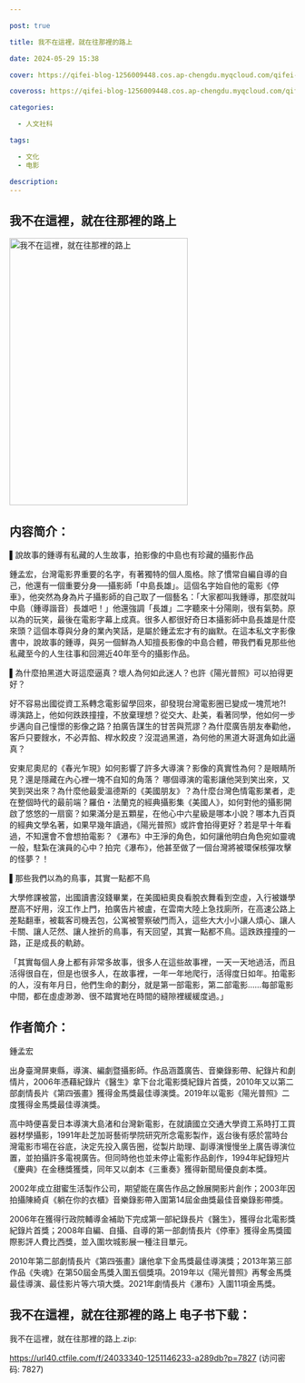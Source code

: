 ```yaml
---

post: true

title: 我不在這裡，就在往那裡的路上

date: 2024-05-29 15:38

cover: https://qifei-blog-1256009448.cos.ap-chengdu.myqcloud.com/qifei-blog/6585494cc458853aef71cc9d.jpg

coveross: https://qifei-blog-1256009448.cos.ap-chengdu.myqcloud.com/qifei-blog/6585494cc458853aef71cc9d.jpg

categories:

  - 人文社科

tags:

  - 文化
  - 电影

description:
---
```


## 我不在這裡，就在往那裡的路上
<img alt="我不在這裡，就在往那裡的路上 " class="aligncenter loaded" data-was-processed="true" decoding="async" fetchpriority="high" height="471" src="https://qifei-blog-1256009448.cos.ap-chengdu.myqcloud.com/qifei-blog/6585494cc458853aef71cc9d.jpg " style="cursor: zoom-in;" width="314"/>

## 内容简介：

▌說故事的鍾導有私藏的人生故事，拍影像的中島也有珍藏的攝影作品

鍾孟宏，台灣電影界重要的名字，有著獨特的個人風格。除了慣常自編自導的自己，他還有一個重要分身──攝影師「中島長雄」。這個名字始自他的電影《停車》，他突然為身為片子攝影師的自己取了一個藝名：「大家都叫我鍾導，那麼就叫中島（鍾導諧音）長雄吧！」他還強調「長雄」二字聽來十分陽剛，很有氣勢。原以為的玩笑，最後在電影字幕上成真。很多人都很好奇日本攝影師中島長雄是什麼來頭？這個本尊與分身的業內笑話，是屬於鍾孟宏才有的幽默。在這本私文字影像書中，說故事的鍾導，與另一個鮮為人知擅長影像的中島合體，帶我們看見那些他私藏至今的人生往事和回溯近40年至今的攝影作品。

▌為什麼拍黑道大哥這麼逼真？壞人為何如此迷人？也許《陽光普照》可以拍得更好？

好不容易出國從資工系轉念電影留學回來，卻發現台灣電影圈已變成一塊荒地?! 導演路上，他如何跌跌撞撞，不放棄理想？從交大、赴美，看著同學，他如何一步步邁向自己憧憬的影像之路？拍廣告謀生的甘苦與荒謬？為什麼廣告朋友奉勸他，客戶只要餿水，不必弄餡、桿水餃皮？沒混過黑道，為何他的黑道大哥選角如此逼真？

安東尼奧尼的《春光乍現》如何影響了許多大導演？影像的真實性為何？是眼睛所見？還是隱藏在內心裡一塊不自知的角落？ 哪個導演的電影讓他哭到笑出來，又笑到哭出來？為什麼他最愛溫德斯的《美國朋友》？為什麼台灣色情電影業者，走在整個時代的最前端？羅伯・法蘭克的經典攝影集《美國人》，如何對他的攝影開啟了悠悠的一扇窗？如果滿分是五顆星，在他心中六星級是哪本小說？哪本九百頁的經典文學名著，如果早幾年讀過，《陽光普照》或許會拍得更好？若是早十年看過，不知還會不會想拍電影？《瀑布》中王淨的角色，如何讓他明白角色宛如靈魂一般，駐紮在演員的心中？拍完《瀑布》，他甚至做了一個台灣將被環保核彈攻擊的怪夢？！

▌那些我們以為的鳥事，其實一點都不鳥

大學修課被當，出國讀書沒錢畢業，在美國紐奧良看脫衣舞看到空虛，入行被嫌學歷高不好用，沒工作上門，拍廣告片被盧，在雲南大陸上急找廁所，在高速公路上差點翻車，被載客司機丟包，公寓被警察破門而入，這些大大小小讓人煩心、讓人卡關、讓人茫然、讓人挫折的鳥事，有天回望，其實一點都不鳥。這跌跌撞撞的一路，正是成長的軌跡。

「其實每個人身上都有非常多故事，很多人在這些故事裡，一天一天地過活，而且活得很自在，但是也很多人，在故事裡，一年一年地爬行，活得度日如年。拍電影的人，沒有年月日，他們生命的劃分，就是第一部電影，第二部電影……每部電影中間，都在虛虛渺渺、很不踏實地在時間的縫隙裡緩緩度過。」

## 作者简介：

鍾孟宏

出身臺灣屏東縣，導演、編劇暨攝影師。作品涵蓋廣告、音樂錄影帶、紀錄片和劇情片，2006年憑藉紀錄片《醫生》拿下台北電影獎紀錄片首獎，2010年又以第二部劇情長片《第四張畫》獲得金馬獎最佳導演獎。2019年以電影《陽光普照》二度獲得金馬獎最佳導演獎。

高中時便喜愛日本導演大島渚和台灣新電影，在就讀國立交通大學資工系時打工買器材學攝影，1991年赴芝加哥藝術學院研究所念電影製作，返台後有感於當時台灣電影市場在谷底，決定先投入廣告圈，從製片助理、副導演慢慢坐上廣告導演位置，並拍攝許多電視廣告。但同時他也並未停止電影作品創作，1994年紀錄短片《慶典》在金穗獎獲獎，同年又以劇本《三重奏》獲得新聞局優良劇本獎。

2002年成立甜蜜生活製作公司，期望能在廣告作品之餘展開影片創作；2003年因拍攝陳綺貞《躺在你的衣櫃》音樂錄影帶入圍第14屆金曲獎最佳音樂錄影帶獎。

2006年在獲得行政院輔導金補助下完成第一部紀錄長片《醫生》，獲得台北電影獎紀錄片首獎；2008年自編、自攝、自導的第一部劇情長片《停車》獲得金馬獎國際影評人費比西獎，並入圍坎城影展一種注目單元。

2010年第二部劇情長片《第四張畫》讓他拿下金馬獎最佳導演獎；2013年第三部作品《失魂》在第50屆金馬獎入圍五個獎項。2019年以《陽光普照》再奪金馬獎最佳導演、最佳影片等六項大獎。2021年劇情長片《瀑布》入圍11項金馬獎。

## 我不在這裡，就在往那裡的路上 电子书下载：

我不在這裡，就在往那裡的路上.zip: 

https://url40.ctfile.com/f/24033340-1251146233-a289db?p=7827 (访问密码: 7827)

